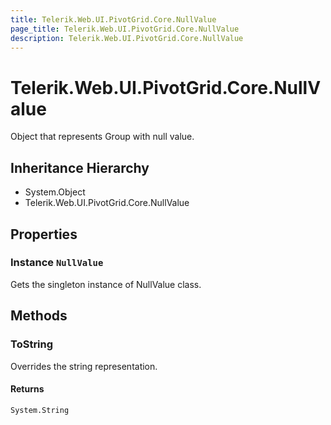 ```yaml
---
title: Telerik.Web.UI.PivotGrid.Core.NullValue
page_title: Telerik.Web.UI.PivotGrid.Core.NullValue
description: Telerik.Web.UI.PivotGrid.Core.NullValue
---
```


# Telerik.Web.UI.PivotGrid.Core.NullValue

Object that represents Group with null value.

## Inheritance Hierarchy

* System.Object
* Telerik.Web.UI.PivotGrid.Core.NullValue

## Properties

###  Instance `NullValue`

Gets the singleton instance of NullValue class.

## Methods

###  ToString

Overrides the string representation.

#### Returns

`System.String` 

